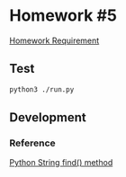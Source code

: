 # Homework \#5

[Homework Requirement](https://docs.google.com/document/d/1JFgWvtSMrZmYOwbcONPK_WEjCgzA7_8iSof--_R1Nlo/edit#heading=h.sp8xxffwu42t)

## Test

~~~bash
python3 ./run.py
~~~

## Development

### Reference

[Python String find() method](https://www.geeksforgeeks.org/python-string-find/)